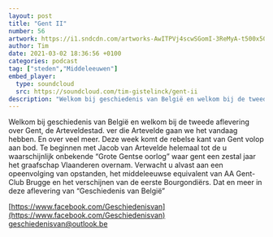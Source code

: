 ```yaml
---
layout: post
title: "Gent II"
number: 56
artwork: https://i1.sndcdn.com/artworks-AwITPVj4scwSGomI-3ReMyA-t500x500.jpg
author: Tim
date: 2021-03-02 18:36:56 +0100
categories: podcast
tag: ["steden","Middeleeuwen"]
embed_player:
  type: soundcloud
  src: https://soundcloud.com/tim-gistelinck/gent-ii
description: "Welkom bij geschiedenis van België en welkom bij de tweede aflevering over Gent, de Arteveldestad."
---
```

Welkom bij geschiedenis van België en welkom bij de tweede aflevering over Gent, de Arteveldestad. ver die Artevelde gaan we het vandaag hebben. En over veel meer. Deze week komt de rebelse kant van Gent volop aan bod. Te beginnen met Jacob van Artevelde helemaal tot de u waarschijnlijk onbekende “Grote Gentse oorlog” waar gent een zestal jaar het graafschap Vlaanderen overnam. Verwacht u alvast aan een opeenvolging van opstanden, het middeleeuwse equivalent van AA Gent-Club Brugge en het verschijnen van de eerste Bourgondiërs. Dat en meer in deze aflevering van “Geschiedenis van België”

[https://www.facebook.com/Geschiedenisvan](https://www.facebook.com/Geschiedenisvan)
geschiedenisvan@outlook.be